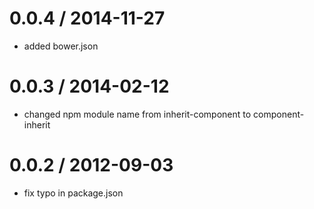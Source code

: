 0.0.4 / 2014-11-27
==================

 * added bower.json

0.0.3 / 2014-02-12
==================

  * changed npm module name from inherit-component to component-inherit

0.0.2 / 2012-09-03
==================

  * fix typo in package.json

